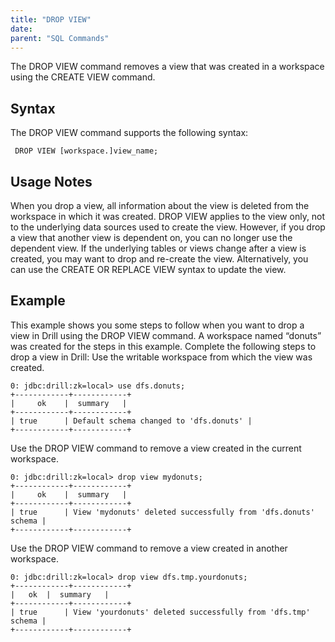 ```yaml
---
title: "DROP VIEW"
date:  
parent: "SQL Commands"
---
```


The DROP VIEW command removes a view that was created in a workspace using the CREATE VIEW command.

## Syntax

The DROP VIEW command supports the following syntax:

     DROP VIEW [workspace.]view_name;

## Usage Notes

When you drop a view, all information about the view is deleted from the workspace in which it was created. DROP VIEW applies to the view only, not to the underlying data sources used to create the view. However, if you drop a view that another view is dependent on, you can no longer use the dependent view. If the underlying tables or views change after a view is created, you may want to drop and re-create the view. Alternatively, you can use the CREATE OR REPLACE VIEW syntax to update the view.

## Example

This example shows you some steps to follow when you want to drop a view in Drill using the DROP VIEW command. A workspace named “donuts” was created for the steps in this example.
Complete the following steps to drop a view in Drill:
Use the writable workspace from which the view was created.

    0: jdbc:drill:zk=local> use dfs.donuts;
    +------------+------------+
    |     ok    |  summary   |
    +------------+------------+
    | true      | Default schema changed to 'dfs.donuts' |
    +------------+------------+
 
Use the DROP VIEW command to remove a view created in the current workspace.

    0: jdbc:drill:zk=local> drop view mydonuts;
    +------------+------------+
    |     ok    |  summary   |
    +------------+------------+
    | true      | View 'mydonuts' deleted successfully from 'dfs.donuts' schema |
    +------------+------------+

Use the DROP VIEW command to remove a view created in another workspace.

    0: jdbc:drill:zk=local> drop view dfs.tmp.yourdonuts;
    +------------+------------+
    |   ok  |  summary   |
    +------------+------------+
    | true      | View 'yourdonuts' deleted successfully from 'dfs.tmp' schema |
    +------------+------------+
